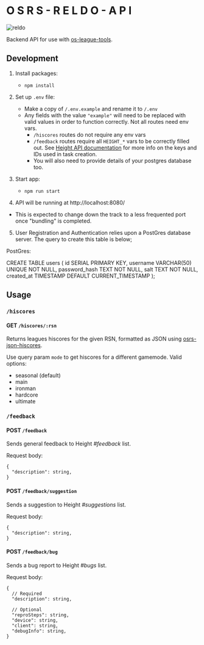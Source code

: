 # O S R S - R E L D O - A P I

![reldo](/docs/reldo.png)

Backend API for use with [os-league-tools](https://github.com/osrs-reldo/os-league-tools).

## Development

1. Install packages:

   - `npm install`

2. Set up `.env` file:

   - Make a copy of `/.env.example` and rename it to `/.env`
   - Any fields with the value `"example"` will need to be replaced with valid values in order to function correctly. Not all routes need env vars.
     - `/hiscores` routes do not require any env vars
     - `/feedback` routes require all `HEIGHT_*` vars to be correctly filled out. See [Height API documentation](https://www.notion.so/API-documentation-643aea5bf01742de9232e5971cb4afda) for more info on the keys and IDs used in task creation.
     - You will also need to provide details of your postgres database too. 

3. Start app:

   - `npm run start`

4. API will be running at http://localhost:8080/ 
  - This is expected to change down the track to a less frequented port once "bundling" is completed.


5. User Registration and Authentication relies upon a PostGres database server. The query to create this table is below;

PostGres:

CREATE TABLE users (
    id SERIAL PRIMARY KEY,
    username VARCHAR(50) UNIQUE NOT NULL,
    password_hash TEXT NOT NULL,
    salt TEXT NOT NULL,
    created_at TIMESTAMP DEFAULT CURRENT_TIMESTAMP
);

## Usage

### `/hiscores`

#### **GET** `/hiscores/:rsn`

Returns leagues hiscores for the given RSN, formatted as JSON using [osrs-json-hiscores](https://github.com/maxswa/osrs-json-hiscores#what-youll-get).

Use query param `mode` to get hiscores for a different gamemode. Valid options:

- seasonal (default)
- main
- ironman
- hardcore
- ultimate

### `/feedback`

#### **POST** `/feedback`

Sends general feedback to Height _#feedback_ list.

Request body:

```
{
  "description": string,
}
```

#### **POST** `/feedback/suggestion`

Sends a suggestion to Height _#suggestions_ list.

Request body:

```
{
  "description": string,
}
```

#### **POST** `/feedback/bug`

Sends a bug report to Height _#bugs_ list.

Request body:

```
{
  // Required
  "description": string,

  // Optional
  "reproSteps": string,
  "device": string,
  "client": string,
  "debugInfo": string,
}
```
